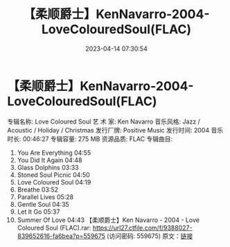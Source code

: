 ﻿---
title: 【柔顺爵士】KenNavarro-2004-LoveColouredSoul(FLAC)
date: 2023-04-14 07:30:54
categories: 古典音乐、新世纪、纯音雅乐
tags: 纯音雅乐
---
# 【柔顺爵士】KenNavarro-2004-LoveColouredSoul(FLAC)

专辑名称: Love Coloured Soul
艺 术 家: Ken Navarro
音乐风格: Jazz / Acoustic / Holiday / Christmas
发行厂牌: Positive Music
发行时间: 2004
音乐时长: 00:46:27
专辑容量: 275 MB
资源品质: FLAC
专辑曲目:
01. You Are Everything 04:55
02. You Did It Again 04:48
03. Glass Dolphins 03:33
04. Stoned Soul Picnic 04:50
05. Love Coloured Soul 04:19
06. Breathe 03:52
07. Parallel Lives 05:28
08. Gentle Soul 04:35
09. Let It Go 05:37
10. Summer Of Love 04:43
【柔顺爵士】Ken Navarro - 2004 - Love Coloured Soul (FLAC).rar: https://url27.ctfile.com/f/9388027-839652616-fa6bea?p=559675
(访问密码: 559675)
原文：[链接](https://blog.sina.com.cn/s/blog_1647c7e76010311fn.html)